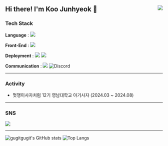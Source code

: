 ## Hi there! I'm Koo Junhyeok 👋<a href="https://hits.seeyoufarm.com"><img src="https://hits.seeyoufarm.com/api/count/incr/badge.svg?url=https%3A%2F%2Fgithub.com%2Fgugitgugit&count_bg=%23000000&title_bg=%238D8C8C&icon=&icon_color=%23E7E7E7&title=today+%2F+total&edge_flat=false" align="right"/></a>

### Tech Stack

<b>Language</b> : 
<img src="https://img.shields.io/badge/JavaScript-F7DF1E?style=flat&logo=JavaScript&logoColor=white"/>

<b>Front-End</b> : 
<img src="https://img.shields.io/badge/React-61DAFB?style=flat&logo=React&logoColor=white" />

<b>Deployment</b> : 
<img src="https://img.shields.io/badge/Amazon AWS-232F3E?style=flat&logo=Amazon AWS&logoColor=white" />
<img src="https://img.shields.io/badge/GitHub Actions-2088FF?style=flat&logo=GitHub Actions&logoColor=white" />

<b>Communication</b> : 
<img src="https://img.shields.io/badge/Jira-0052CC?style=flat&logo=Jira&logoColor=white" />
<img src="https://img.shields.io/badge/discord-5865F2?style=flat&logo=discord&logoColor=white" alt="Discord"/>

---

### Activity

- 멋쟁이사자처럼 12기 영남대학교 아기사자 (2024.03 ~ 2024.08)
  
---

### SNS

<a href="mailto:rnwnsgur28@gmail.com">
  <img src="https://img.shields.io/badge/Mail-30B980?style=flat&logo=Gmail&logoColor=white" />
</a>

---

![gugitgugit's GitHub stats](https://github-readme-stats.vercel.app/api?username=gugitgugit&show_icons=true&theme=radical)
![Top Langs](https://github-readme-stats.vercel.app/api/top-langs/?username=gugitgugit&layout=compact)
